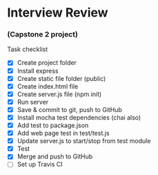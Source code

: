 # Interview Review

### (Capstone 2 project)

Task checklist
- [x] Create project folder
- [x] Install express
- [x] Create static file folder (public)
- [x] Create index.html file
- [x] Create server.js file (npm init)
- [x] Run server
- [x] Save & commit to git, push to GitHub
- [x] Install mocha test dependencies (chai also)
- [x] Add test to package.json
- [x] Add web page test in test/test.js
- [x] Update server.js to start/stop from test module
- [x] Test
- [x] Merge and push to GitHub
- [ ] Set up Travis CI
